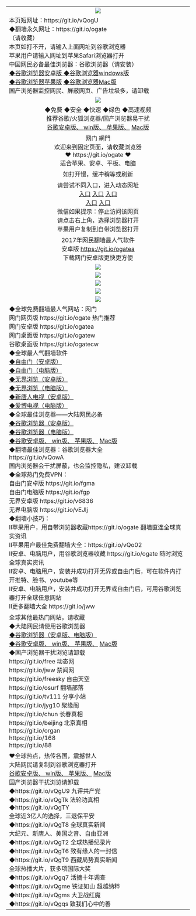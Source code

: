 <table>
  <tr>
    <td align=center><img src="https://raw.githubusercontent.com/wnel2017/ku/master/%E7%BD%91%E9%97%A8%E5%BE%AE%E4%BF%A1%E4%BD%BF%E7%94%A8%E8%AF%B4%E6%98%8E.jpg" /></td>
  </tr>
  <tr>
<td align=left>本页短网址：https://git.io/vQogU<br/>
◆翻墙永久网址：https://git.io/ogate <br/>
（请收藏）<br/>
本页如打不开，请输入上面网址到谷歌浏览器<br/>
苹果用户请输入网址到苹果Safari浏览器打开<br/>
中国网民必备最佳浏览器：谷歌浏览器（请安装）<br/>
<a href="https://chrome.cn.uptodown.com/android">◆谷歌浏览器安卓版 </a>
<a href="https://google-chrome.cn.uptodown.com/windows">◆谷歌浏览器windows版 </a><br/>
<a href="https://chrome.cn.uptodown.com/iphone">◆谷歌浏览器苹果版</a>
<a href="https://google-chrome.cn.uptodown.com/mac">◆谷歌浏览器Mac版</a><br/>
国产浏览器监控网民、屏蔽网页、广告垃圾多，请卸载<br/>
</tr>
<tr>
    <td align=center><img src="https://raw.githubusercontent.com/wnel2017/ku/master/ogate6.jpg" /></td>
  </tr>
  <tr>
<td align=center>◆免费  ◆安全  ◆快速  ◆绿色  ◆高速视频<br/>
推荐谷歌/火狐浏览器/国产浏览器易干扰<br/>
<a href="https://chrome.cn.uptodown.com/android">谷歌安卓版、 </a>
<a href="https://google-chrome.cn.uptodown.com/windows">win版、 </a>
<a href="https://chrome.cn.uptodown.com/iphone">苹果版、</a>
<a href="https://google-chrome.cn.uptodown.com/mac">Mac版</a><br/>
   </td>
  </tr>
  <tr>
<td align=center>网门 網門<br/>
欢迎来到固定页面，请收藏浏览器<br/>
❤ https://git.io/ogate ❤ <br/>
适合苹果、安卓、平板、电脑<br/>
</tr>
<tr>
<td align=center>
如打开慢，缓冲稍等或刷新<br/>
  </tr>
  <tr>
  <td align=center>请尝试不同入口，进入动态网址<br/>
      <a target="_blank" href="https://s3.eu-west-2.amazonaws.com/ogatel/oGate.htm?from=wnel">入口</a>
      <a target="_blank" href="https://s3.eu-central-1.amazonaws.com/ogatef/oGate.htm?from=wnel">入口</a>
      <a target="_blank" href="https://s3-ap-southeast-2.amazonaws.com/ogatey/oGate.htm?from=wnel">入口</a><br/>
      <a target="_blank" href="https://s3.ap-northeast-2.amazonaws.com/ogates/oGate.htm?from=wnel">入口</a>
      <a target="_blank" href="https://s3.ap-south-1.amazonaws.com/ogatem/oGate.htm?from=wnel">入口</a><br/>
微信如果提示：停止访问该网页<br/>
请点击右上角，选择浏览器打开<br/>
苹果用户复制到自带浏览器打开<br/>
  </tr>
  <tr>
      <td align=center>
2017年网民翻墙最人气软件<br/>
安卓版 <a href="https://raw.githubusercontent.com/ogate/up/master/ogate.apk?og">https://git.io/ogatea</a><br/>
下载网门安卓版更快更方便<br/>
  </tr>
  <tr>
    <td align=center><img src="https://cloud.githubusercontent.com/assets/11880933/15631437/70d0a74e-259d-11e6-946f-6237b4b657bd.jpg"/></td>
  </tr>
  <tr>
      <td align=center><img src="https://raw.githubusercontent.com/wnel2017/ku/master/%E4%BD%BF%E7%94%A8%E6%8C%87%E5%8D%971.jpg"/></td>
  </tr>
  <tr>
      <td align=center><img src="https://raw.githubusercontent.com/wnel2017/ku/master/%E5%BE%AE%E4%BF%A1%E8%AF%B4%E6%98%8E4.jpg"/></td>
  </tr>
  <tr>
      <td align=center><img src="https://raw.githubusercontent.com/wnel2017/ku/master/%E5%BE%AE%E4%BF%A1%E8%AF%B4%E6%98%8E.jpg"/></td>  </tr>
  <tr>
    <td align=center><img src="https://raw.githubusercontent.com/wnel2017/ku/master/%E5%BE%AE%E4%BF%A1%E6%8C%87%E5%8D%97%E6%A1%86.jpg"/></td>
    </tr>
  <tr>
<td align=left>
◆全球免费翻墙最人气网站：网门<br/> 
网门网页版 https://git.io/ogate 热门推荐<br/>
网门安卓版 https://git.io/ogatea<br/>
网门桌面版 https://git.io/ogatew<br/>
谷歌桌面版 https://git.io/ogatecw<br/>
◆全球最人气翻墙软件<br/> 
<a href="https://s3.eu-central-1.amazonaws.com/ogatef/oGate.htm?c816729_1_1&from=wnel">◆自由门（安卓版）</a><br/> 
<a href="https://s3.eu-central-1.amazonaws.com/ogatef/oGate.htm?c816729_2_1&from=wnel">◆自由门（电脑版）</a><br/> 
<a href="https://s3.eu-central-1.amazonaws.com/ogatef/oGate.htm?c816767_1_1&from=wnel">◆无界浏览（安卓版）</a><br/> 
<a href="https://s3.eu-central-1.amazonaws.com/ogatef/oGate.htm?c816767_2_1&from=wnel">◆无界浏览（电脑版）</a><br/> 
<a href="https://s3.eu-central-1.amazonaws.com/ogatef/oGate.htm?c816730&from=wnel">◆新唐人电视（安卓版）</a><br/> 
<a href="https://s3.eu-central-1.amazonaws.com/ogatef/oGate.htm?c816731&from=wnel">◆爱博电视（电脑版）</a><br/> 
◆全球最佳浏览器——大陆网民必备<br/> 
<a href="https://s3.eu-central-1.amazonaws.com/ogatef/oGate.htm?c816725&from=wnel">◆谷歌浏览器（安卓版）</a><br/>
<a href="https://s3.eu-central-1.amazonaws.com/ogatef/oGate.htm?c816726&from=wnel">◆谷歌浏览器（电脑版）</a><br/> 
<a href="https://chrome.cn.uptodown.com/android">◆谷歌安卓版、 </a>
<a href="https://google-chrome.cn.uptodown.com/windows">win版、 </a>
<a href="https://chrome.cn.uptodown.com/iphone">苹果版、</a>
<a href="https://google-chrome.cn.uptodown.com/mac">Mac版</a><br/>
◆翻墙最佳浏览器：谷歌浏览器大全<br/>
https://git.io/vQowA<br/>
国内浏览器会干扰屏蔽，也会监控隐私，建议卸载<br/>
◆全球热门免费VPN：<br/>
自由门安卓版 https://git.io/fgma <br/>
自由门电脑版 https://git.io/fgp <br/>
无界安卓版 https://git.io/v6836 <br/>
无界电脑版 https://git.io/vEJlj <br/>
◆翻墙小技巧：<br/>
II苹果用户，用自带浏览器收藏https://git.io/ogate 翻墙直连全球真实资讯<br/>
II苹果用户最佳免费翻墙大全：https://git.io/vQo02<br/>
II安卓、电脑用户，用谷歌浏览器收藏 https://git.io/ogate 随时浏览全球真实资讯<br/>
II安卓、电脑用户，安装并成功打开无界或自由门后，可在软件内打开推特、脸书、youtube等<br/>
II安卓、电脑用户，安装并成功打开无界或自由门后，可用谷歌浏览器打开全球任意网站<br/>
II更多翻墙大全 https://git.io/jww<br/>
 </tr>
  <tr>
  <td align=left>全球其他最热门网站，请收藏<br/>
◆大陆网民请使用谷歌浏览器<br/>
<a href="https://s3.eu-central-1.amazonaws.com/ogatef/oGate.htm?ogTool&from=wnel">◆谷歌浏览器（安卓版、电脑版）</a><br/> 
<a href="https://chrome.cn.uptodown.com/android">◆谷歌安卓版、 </a>
<a href="https://google-chrome.cn.uptodown.com/windows">win版、 </a>
<a href="https://chrome.cn.uptodown.com/iphone">苹果版、</a>
<a href="https://google-chrome.cn.uptodown.com/mac">Mac版</a><br/>
◆国产浏览器干扰浏览请卸载<br/>
https://git.io/free 动态网<br/>
https://git.io/jww 禁闻网<br/>
https://git.io/freesky 自由天空<br/>
https://git.io/osurf 翻墙部落<br/>
https://git.io/tv111 分享小站<br/>
https://git.io/jyg10 聚缘阁<br/>
https://git.io/chun 长春真相<br/>
https://git.io/beijing 北京真相<br/>
https://git.io/organ<br/>
https://git.io/168<br/>
https://git.io/88<br/>
  </tr>
  <tr>
<td align=left>❤全球热点，热传各国，震撼世人<br/>
大陆网民请复制到谷歌浏览器打开<br/>
<a href="https://chrome.cn.uptodown.com/android">谷歌安卓版、 </a>
<a href="https://google-chrome.cn.uptodown.com/windows">win版、 </a>
<a href="https://chrome.cn.uptodown.com/iphone">苹果版、</a>
<a href="https://google-chrome.cn.uptodown.com/mac">Mac版</a><br/>
国产浏览器干扰浏览请卸载<br/>
◆https://git.io/vQgU9 九评共产党<br/>
◆https://git.io/vQgTk 法轮功真相<br/> 
◆https://git.io/vQgTY <br/>
全球近3亿人的选择，三退保平安<br/> 
◆https://git.io/vQgT8 全球真实新闻<br/> 
大纪元、新唐人、美国之音、自由亚洲<br/>
◆https://git.io/vQgT2 全球热播纪录片<br/> 
◆https://git.io/vQgT6 致有缘人的一封信<br/>
◆https://git.io/vQgT9 西藏局势真实新闻<br/>
全球热播大片，获多项国际大奖<br/>
◆https://git.io/vQgq7 活摘十年调查<br/>
◆https://git.io/vQgme 铁证如山 超越纳粹<br/>
◆https://git.io/vQgms 大卫战红魔<br/>
◆https://git.io/vQgqs 致我们心中的善<br/>
</tr>
<tr>
</table>
